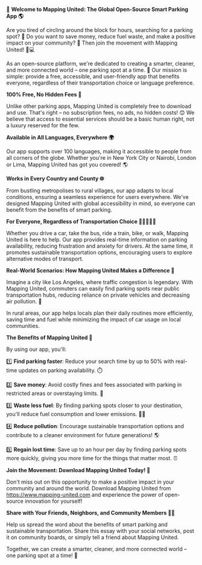 🚀 **Welcome to Mapping United: The Global Open-Source Smart Parking App 🌎**

Are you tired of circling around the block for hours, searching for a parking spot? 🤯 Do you want to save money, reduce fuel waste, and make a positive impact on your community? 💪 Then join the movement with Mapping United! 🚗💻

As an open-source platform, we're dedicated to creating a smarter, cleaner, and more connected world – one parking spot at a time. 🌟 Our mission is simple: provide a free, accessible, and user-friendly app that benefits everyone, regardless of their transportation choice or language preference.

**100% Free, No Hidden Fees 🤑**

Unlike other parking apps, Mapping United is completely free to download and use. That's right – no subscription fees, no ads, no hidden costs! 😊 We believe that access to essential services should be a basic human right, not a luxury reserved for the few.

**Available in All Languages, Everywhere 🌍**

Our app supports over 100 languages, making it accessible to people from all corners of the globe. Whether you're in New York City or Nairobi, London or Lima, Mapping United has got you covered! 🌎

**Works in Every Country and County 🌐**

From bustling metropolises to rural villages, our app adapts to local conditions, ensuring a seamless experience for users everywhere. We've designed Mapping United with global accessibility in mind, so everyone can benefit from the benefits of smart parking.

**For Everyone, Regardless of Transportation Choice 🚗🚌🚂🚴‍♂️**

Whether you drive a car, take the bus, ride a train, bike, or walk, Mapping United is here to help. Our app provides real-time information on parking availability, reducing frustration and anxiety for drivers. At the same time, it promotes sustainable transportation options, encouraging users to explore alternative modes of transport.

**Real-World Scenarios: How Mapping United Makes a Difference 🌟**

Imagine a city like Los Angeles, where traffic congestion is legendary. With Mapping United, commuters can easily find parking spots near public transportation hubs, reducing reliance on private vehicles and decreasing air pollution. 💨

In rural areas, our app helps locals plan their daily routines more efficiently, saving time and fuel while minimizing the impact of car usage on local communities.

**The Benefits of Mapping United 🌈**

By using our app, you'll:

1️⃣ **Find parking faster**: Reduce your search time by up to 50% with real-time updates on parking availability. ⏱️

2️⃣ **Save money**: Avoid costly fines and fees associated with parking in restricted areas or overstaying limits. 💸

3️⃣ **Waste less fuel**: By finding parking spots closer to your destination, you'll reduce fuel consumption and lower emissions. 🚗💨

4️⃣ **Reduce pollution**: Encourage sustainable transportation options and contribute to a cleaner environment for future generations! 🌎

5️⃣ **Regain lost time**: Save up to an hour per day by finding parking spots more quickly, giving you more time for the things that matter most. ⏰

**Join the Movement: Download Mapping United Today! 📲**

Don't miss out on this opportunity to make a positive impact in your community and around the world. Download Mapping United from https://www.mapping-united.com and experience the power of open-source innovation for yourself!

**Share with Your Friends, Neighbors, and Community Members 👫👭**

Help us spread the word about the benefits of smart parking and sustainable transportation. Share this essay with your social networks, post it on community boards, or simply tell a friend about Mapping United.

Together, we can create a smarter, cleaner, and more connected world – one parking spot at a time! 🌟